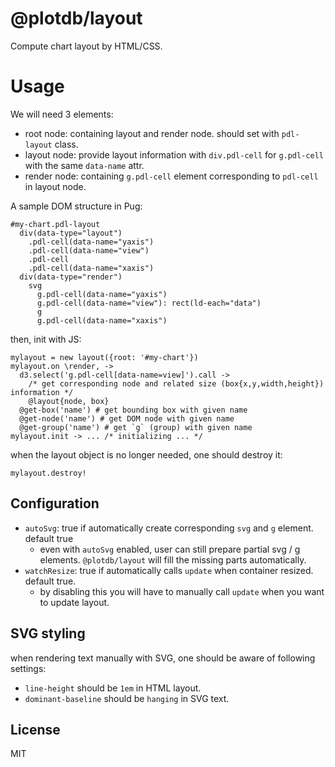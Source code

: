 # @plotdb/layout

Compute chart layout by HTML/CSS.


# Usage

We will need 3 elements:

 - root node: containing layout and render node. should set with `pdl-layout` class.
 - layout node: provide layout information with `div.pdl-cell` for `g.pdl-cell` with the same `data-name` attr.
 - render node: containing `g.pdl-cell` element corresponding to `pdl-cell` in layout node.

A sample DOM structure in Pug:
 
    #my-chart.pdl-layout
      div(data-type="layout")
        .pdl-cell(data-name="yaxis")
        .pdl-cell(data-name="view")
        .pdl-cell
        .pdl-cell(data-name="xaxis")
      div(data-type="render")
        svg
          g.pdl-cell(data-name="yaxis")
          g.pdl-cell(data-name="view"): rect(ld-each="data")
          g
          g.pdl-cell(data-name="xaxis")


then, init with JS:

    mylayout = new layout({root: '#my-chart'})
    mylayout.on \render, ->
      d3.select('g.pdl-cell[data-name=view]').call ->
        /* get corresponding node and related size (box{x,y,width,height}) information */
        @layout{node, box}
      @get-box('name') # get bounding box with given name
      @get-node('name') # get DOM node with given name
      @get-group('name') # get `g` (group) with given name
    mylayout.init -> ... /* initializing ... */


when the layout object is no longer needed, one should destroy it:

    mylayout.destroy!


## Configuration

 - `autoSvg`: true if automatically create corresponding `svg` and `g` element. default true
   - even with `autoSvg` enabled, user can still prepare partial svg / g elements. `@plotdb/layout` will fill the missing parts automatically.
 - `watchResize`: true if automatically calls `update` when container resized. default true.
   - by disabling this you will have to manually call `update` when you want to update layout.


## SVG styling

when rendering text manually with SVG, one should be aware of following settings:

 - `line-height` should be `1em` in HTML layout.
 - `dominant-baseline` should be `hanging` in SVG text.


## License

MIT
